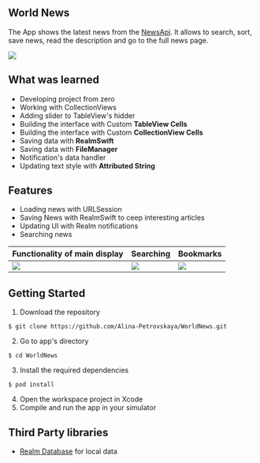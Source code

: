 ## World News
The App shows the latest news from the [NewsApi](https://newsapi.org/). It allows to search, sort, save news, read the description and go to the full news page. 

<img src="https://media1.tenor.com/images/e2ebc839a313b819391ce8771c05ddd9/tenor.gif?itemid=21053502">


## What was learned 
- Developing project from zero
- Working with CollectionViews
- Adding slider to TableView's hidder
- Building the interface with Custom **TableView Cells**
- Building the interface with Custom **CollectionView Cells**
- Saving data with **RealmSwift** 
- Saving data with **FileManager**
- Notification's data handler
- Updating text style with **Attributed String**


## Features
- Loading news with URLSession
- Saving News with RealmSwift to ceep interesting articles
- Updating UI with Realm notifications
- Searching news

| Functionality of main display   | Searching  | Bookmarks |
|:----------|:----------|:----------|
|<img src="https://media1.tenor.com/images/f09289ab62f387493a05a25da3b3ec64/tenor.gif?itemid=21053453">   | <img src="https://media1.tenor.com/images/c088bcad78e35f5705fba37af246965a/tenor.gif?itemid=21053642">  | <img src="https://media1.tenor.com/images/26ea9a3c0d23c85072f1127eeafe566a/tenor.gif?itemid=21053730"> |


## Getting Started
1. Download the repository

`$ git clone https://github.com/Alina-Petrovskaya/WorldNews.git`

2. Go to app's directory

`$ cd WorldNews`

3. Install the required dependencies

`$ pod install`

4. Open the workspace project in Xcode
5. Compile and run the app in your simulator

## Third Party libraries
- [Realm Database](https://docs.mongodb.com/realm-legacy/docs/swift/latest/) for local data
